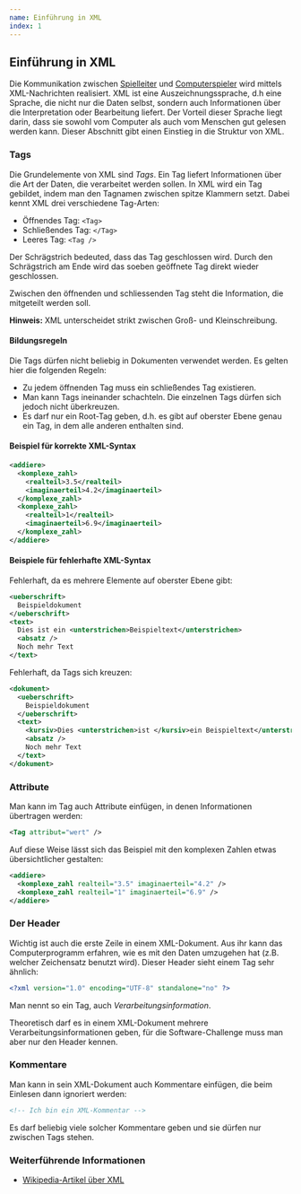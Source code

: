 ```yaml
---
name: Einführung in XML
index: 1
---
```


## Einführung in XML

Die Kommunikation zwischen [Spielleiter](glossary/server)
und [Computerspieler](glossary/player)
wird mittels XML-Nachrichten realisiert.
XML ist eine Auszeichnungssprache, d.h eine Sprache,
die nicht nur die Daten selbst, sondern auch Informationen über die Interpretation oder Bearbeitung liefert.
Der Vorteil dieser Sprache liegt darin,
dass sie sowohl vom Computer als auch vom Menschen gut gelesen werden kann.
Dieser Abschnitt gibt einen Einstieg in die Struktur von XML.

### Tags

Die Grundelemente von XML sind _Tags_.
Ein Tag liefert Informationen über die Art der Daten, die verarbeitet werden sollen. In XML wird ein Tag gebildet, indem man den Tagnamen zwischen spitze Klammern setzt. Dabei kennt XML drei verschiedene Tag-Arten:

-   Öffnendes Tag: `<Tag>`
-   Schließendes Tag: `</Tag>`
-   Leeres Tag: `<Tag />`

Der Schrägstrich bedeuted, dass das Tag geschlossen wird. Durch den Schrägstrich am Ende wird das soeben geöffnete Tag direkt wieder geschlossen.

Zwischen den öffnenden und schliessenden Tag steht die Information, die mitgeteilt werden soll.

**Hinweis:** XML unterscheidet strikt zwischen Groß- und Kleinschreibung.

#### Bildungsregeln

Die Tags dürfen nicht beliebig in Dokumenten verwendet werden. Es gelten hier die folgenden Regeln:

-   Zu jedem öffnenden Tag muss ein schließendes Tag existieren.
-   Man kann Tags ineinander schachteln. Die einzelnen Tags dürfen sich jedoch nicht überkreuzen.
-   Es darf nur ein Root-Tag geben, d.h. es gibt auf oberster Ebene genau ein Tag, in dem alle anderen enthalten sind.

#### Beispiel für korrekte XML-Syntax

```xml
<addiere>
  <komplexe_zahl>
    <realteil>3.5</realteil>
    <imaginaerteil>4.2</imaginaerteil>
  </komplexe_zahl>
  <komplexe_zahl>
    <realteil>1</realteil>
    <imaginaerteil>6.9</imaginaerteil>
  </komplexe_zahl>
</addiere>
```

#### Beispiele für fehlerhafte XML-Syntax

Fehlerhaft, da es mehrere Elemente auf oberster Ebene gibt:

```xml
<ueberschrift>
  Beispieldokument
</ueberschrift>
<text>
  Dies ist ein <unterstrichen>Beispieltext</unterstrichen>
  <absatz />
  Noch mehr Text
</text>
```

Fehlerhaft, da Tags sich kreuzen:

```xml
<dokument>
  <ueberschrift>
    Beispieldokument
  </ueberschrift>
  <text>
    <kursiv>Dies <unterstrichen>ist </kursiv>ein Beispieltext</unterstrichen>
    <absatz />
    Noch mehr Text
  </text>
</dokument>
```

### Attribute

Man kann im Tag auch Attribute einfügen, in denen Informationen übertragen werden:

```xml
<Tag attribut="wert" />
```

Auf diese Weise lässt sich das Beispiel mit den komplexen Zahlen etwas übersichtlicher gestalten:

```xml
<addiere>
  <komplexe_zahl realteil="3.5" imaginaerteil="4.2" />
  <komplexe_zahl realteil="1" imaginaerteil="6.9" />
</addiere>
```

### Der Header

Wichtig ist auch die erste Zeile in einem XML-Dokument. Aus ihr kann das Computerprogramm erfahren, wie es mit den Daten umzugehen hat (z.B. welcher Zeichensatz benutzt wird). Dieser Header sieht einem Tag sehr ähnlich:

```xml
<?xml version="1.0" encoding="UTF-8" standalone="no" ?>
```

Man nennt so ein Tag, auch _Verarbeitungsinformation_.

Theoretisch darf es in einem XML-Dokument mehrere Verarbeitungsinformationen geben, für die Software-Challenge muss man aber nur den Header kennen.

### Kommentare

Man kann in sein XML-Dokument auch Kommentare einfügen, die beim Einlesen dann ignoriert werden:

```xml
<!-- Ich bin ein XML-Kommentar -->
```

Es darf beliebig viele solcher Kommentare geben und sie dürfen nur zwischen Tags stehen.

### Weiterführende Informationen

-   [Wikipedia-Artikel über XML](https://de.wikipedia.org/wiki/Extensible_Markup_Language)
